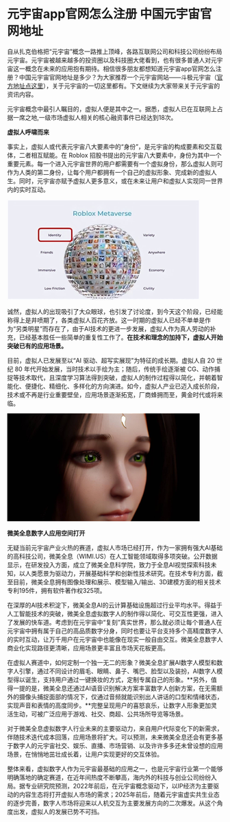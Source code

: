 # 元宇宙app官网怎么注册 中国元宇宙官网地址 

自从扎克伯格把“元宇宙”概念一路推上顶峰，各路互联网公司和科技公司纷纷布局元宇宙。元宇宙被越来越多的投资圈以及科技圈大佬看到，也有很多普通人对元宇宙这一概念在未来的应用抱有期待。相信很多朋友都想知道元宇宙app官网怎么注册？中国元宇宙官网地址是多少？为大家推荐一个元宇宙网站——斗极元宇宙（[官方地址点这里](https://demo.metabd.io/)），关于元宇宙的一切这里都有。下文继续为大家带来关于元宇宙的资讯内容。

元宇宙概念中最引人瞩目的，虚拟人便是其中之一。据悉，虚拟人已在互联网上占据一席之地,一级市场虚拟人相关的核心融资事件已经达到18次。

**虚拟人呼啸而来**

事实上，虚拟人或代表元宇宙八大要素中的“身份”，是元宇宙的构成要素和交互载体，二者相互赋能。在 Roblox 招股书提出的元宇宙八大要素中，身份为其中一个重要元素。每一个进入元宇宙世界的用户都需要有一个虚拟身份，那么虚拟人则可作为人类的第二身份，让每个用户都拥有一个自己的虚拟形象、完成新的虚拟人生。同时，元宇宙亦赋予虚拟人更多意义，或在未来让用户和虚拟人实现同一世界内的实时互动。

![配图一](20220628161515.png)

诚然，虚拟人的出现吸引了大众眼球，也引发了讨论度，到今天这个阶段，已经能称得上是井喷期了，各类虚拟人百花齐放。这一时期的虚拟人已经不单单是作为“另类明星”而存在了，由于AI技术的更进一步发展，虚拟人作为真人劳动的补充，已经基本胜任一些简单的重复性工作了。**在技术和理念的加持下，虚拟人开始突破已有的应用场景。**

目前，虚拟人已发展至以“AI 驱动、超写实展现”为特征的成长期。虚拟人自 20 世纪 80 年代开始发展，当时技术以手绘为主；随后，传统手绘逐渐被 CG、动作捕捉等技术取代，且深度学习算法得到突破，虚拟人的制作过程得以简化，并朝着智能化、便捷化、精细化、多样化的方向演进。如今，虚拟人产业已迈入成长阶段，技术或不再是行业重要壁垒，应用场景逐渐拓宽，厂商蜂拥而至，黄金时代或将来临。

![配图二](20220628161530.png)

**微美全息数字人应用空间打开**

无疑当前元宇宙产业火热的赛道，虚拟人市场已经打开，作为一家拥有强大AI基础的高科技公司，微美全息（WIMI.US）在人工智能领域取得多项突破。公开数据显示，在研发投入方面，成立了微美全息科学院，致力于全息AI视觉探索科技未知，以人类愿景为驱动力，开展基础科学和创新性技术研究。在技术专利方面，截至目前，微美全息拥有图像处理和展示、模型输入/输出、3D建模方面的相关技术专利195件，拥有软件著作权325项。

在深厚的AI技术积淀下，微美全息AI的云计算基础设施超过行业平均水平。得益于人工智能技术的突破，微美全息虚拟数字人的制作得以简化、可交互性更强，进入了发展的快车道。考虑到在元宇宙中“复刻”真实世界，那么就必须让每个普通人在元宇宙中拥有属于自己的高品质数字分身，同时也要让平台支持多个高精度数字人的实时互动，让万千用户在元宇宙中也能像在现实一般自由交互。微美全息数字人商业化实现路径更清晰，应用场景更丰富且市场天花板更高。

在虚拟人赛道中，如何定制一个独一无二的形象？微美全息扩展AI数字人模型和数字人引擎，通过不同设计的眉毛、眼睛、鼻子、嘴巴、脸型以及装扮，AI数字人模型得以诞生，支持用户通过一键换妆的方式，定制专属自己的形象。**另外，值得一提的是，微美全息还通过AI语音识别解决方案丰富数字人创新方案，在无需额外的摄像头捕捉面部的情况下，仅通过音频就能识别出人讲话的口型和情绪状态，实现声音和表情的高度同步。**完整呈现用户的喜怒哀乐，让数字人形象更加灵活生动，可被广泛应用于游戏、社交、商超、公共场所导览等场景。

对于微美全息虚拟数字人行业未来的主要驱动力，来自用户代际变化下的新需求，伴随技术迭代成本回落，应用场景将扩大。可以预测，未来微美全息还会有更多基于数字人的元宇宙社交、娱乐、直播、市场营销、以及许许多多还未曾设想的应用场景，在悄悄地茁壮成长着，让用户实现更好的交互体验。

整体来看，虚拟数字人作为元宇宙最基础的应用之一，也是元宇宙行业第一个能够明确落地的确定赛道，在近年间热度不断攀高，海内外的科技与创业公司纷纷入局。据专业研究院预测，2022年前后，在元宇宙概念驱动下，以IP经济为主要驱动的内容生态将打开虚拟人市场的需求；2025年前后，随着元宇宙虚实共生业态的逐步完善，数字人市场将迎来以人机交互为主要发展方向的二次爆发。从这个角度出发，虚拟人的发展已势不可挡。

